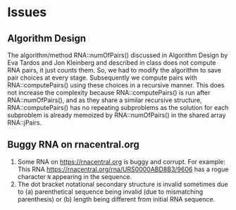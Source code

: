 # Issues

## Algorithm Design

The algorithm/method RNA::numOfPairs() discussed in Algorithm Design by Eva Tardos and Jon Kleinberg and described in class does not compute RNA pairs, it just counts them. So, we had to modify the algorithm to save pair choices at every stage. Subsequently we compute pairs with RNA::computePairs() using these choices in a recursive manner. This does not increase the complexity because RNA::computePairs() is run after RNA::numOfPairs(), and as they share a similar recursive structure, RNA::computePairs() has no repeating subproblems as the solution for each subproblem is already memoized by RNA::numOfPairs() in the shared array RNA::jPairs.

## Buggy RNA on rnacentral.org

1. Some RNA on https://rnacentral.org is buggy and corrupt. For example:
   This RNA https://rnacentral.org/rna/URS0000ABD8B3/9606 has a rogue character `N` appearing in the sequence.
2. The dot bracket notational secondary structure is invalid sometimes due to (a) parenthetical sequence being invalid (due to mismatching parenthesis) or (b) length being different from initial RNA sequence.
